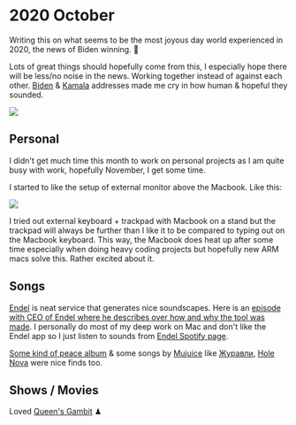 # 2020 October

Writing this on what seems to be the most joyous day world experienced in 2020, the news of Biden winning. 🌿

Lots of great things should hopefully come from this, I especially hope there will be less/no noise in the news. Working together instead of against each other. [Biden](https://www.youtube.com/watch?v=yX20JkK5L3s) & [Kamala](https://www.youtube.com/watch?v=2VdwMNexBHc) addresses made me cry in how human & hopeful they sounded.

![](https://pbs.twimg.com/media/EmQF3cyVcAg2Y5h?format=jpg&name=large)

## Personal

I didn't get much time this month to work on personal projects as I am quite busy with work, hopefully November, I get some time.

I started to like the setup of external monitor above the Macbook. Like this:

![](https://i.imgur.com/TnwJ1lJ.jpg)

I tried out external keyboard + trackpad with Macbook on a stand but the trackpad will always be further than I like it to be compared to typing out on the Macbook keyboard. This way, the Macbook does heat up after some time especially when doing heavy coding projects but hopefully new ARM macs solve this. Rather excited about it.

## Songs

[Endel](https://endel.io) is neat service that generates nice soundscapes. Here is an [episode with CEO of Endel where he describes over how and why the tool was made](https://foundation-by-true-ventures.simplecast.com/episodes/oleg-stavitsky-ceo-of-endel-YFJlLv_d). I personally do most of my deep work on Mac and don't like the Endel app so I just listen to sounds from [Endel Spotify page](https://open.spotify.com/artist/3JNr31WfX56vgwBuIcdOt4?si=95-HfysARLq8BNfgNd85kQ).

[Some kind of peace album](https://open.spotify.com/album/6NW97EFYSQ9X1CulKyL7wf?si=xBnOnumaS_GzqnGuE6D6lQ) & some songs by [Mujuice](https://open.spotify.com/artist/5oCq1yafGo6ND2PnmhINPL?si=bRKqXEheRYyykHql2-DiGg) like [Журавли](https://open.spotify.com/track/1pVwlPHatlr3vKnBMry97O?si=o3kfik2UQ9SIcR-z4KtMKQ), [Hole Nova](https://open.spotify.com/track/44A0bqgRO6AyfqxmFFOZZF?si=mV_Kb_IcQViambi7Z0OuNw) were nice finds too.

## Shows / Movies

Loved [Queen's Gambit](https://trakt.tv/shows/the-queen-s-gambit) ♟

